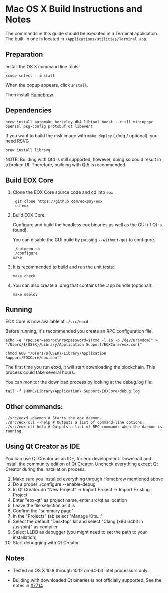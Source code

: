 Mac OS X Build Instructions and Notes
====================================
The commands in this guide should be executed in a Terminal application.
The built-in one is located in `/Applications/Utilities/Terminal.app`.

Preparation
-----------
Install the OS X command line tools:

`xcode-select --install`

When the popup appears, click `Install`.

Then install [Homebrew](https://brew.sh).

Dependencies
----------------------

    brew install automake berkeley-db4 libtool boost --c++11 miniupnpc openssl pkg-config protobuf qt libevent

If you want to build the disk image with `make deploy` (.dmg / optional), you need RSVG

    brew install librsvg

NOTE: Building with Qt4 is still supported, however, doing so could result in a broken UI. Therefore, building with Qt5 is recommended.

Build EOX Core
------------------------

1. Clone the EOX Core source code and cd into `eox`

        git clone https://github.com/eoxpay/eox
        cd eox

2.  Build EOX Core:

    Configure and build the headless eox binaries as well as the GUI (if Qt is found).

    You can disable the GUI build by passing `--without-gui` to configure.

        ./autogen.sh
        ./configure
        make

3.  It is recommended to build and run the unit tests:

        make check

4.  You can also create a .dmg that contains the .app bundle (optional):

        make deploy

Running
-------

EOX Core is now available at `./src/eoxd`

Before running, it's recommended you create an RPC configuration file.

    echo -e "rpcuser=eoxrpc\nrpcpassword=$(xxd -l 16 -p /dev/urandom)" > "/Users/${USER}/Library/Application Support/EOXCore/eox.conf"

    chmod 600 "/Users/${USER}/Library/Application Support/EOXCore/eox.conf"

The first time you run eoxd, it will start downloading the blockchain. This process could take several hours.

You can monitor the download process by looking at the debug.log file:

    tail -f $HOME/Library/Application\ Support/EOXCore/debug.log

Other commands:
-------

    ./src/eoxd -daemon # Starts the eox daemon.
    ./src/eox-cli --help # Outputs a list of command-line options.
    ./src/eox-cli help # Outputs a list of RPC commands when the daemon is running.

Using Qt Creator as IDE
------------------------
You can use Qt Creator as an IDE, for eox development.
Download and install the community edition of [Qt Creator](https://www.qt.io/download/).
Uncheck everything except Qt Creator during the installation process.

1. Make sure you installed everything through Homebrew mentioned above
2. Do a proper ./configure --enable-debug
3. In Qt Creator do "New Project" -> Import Project -> Import Existing Project
4. Enter "eox-qt" as project name, enter src/qt as location
5. Leave the file selection as it is
6. Confirm the "summary page"
7. In the "Projects" tab select "Manage Kits..."
8. Select the default "Desktop" kit and select "Clang (x86 64bit in /usr/bin)" as compiler
9. Select LLDB as debugger (you might need to set the path to your installation)
10. Start debugging with Qt Creator

Notes
-----

* Tested on OS X 10.8 through 10.12 on 64-bit Intel processors only.

* Building with downloaded Qt binaries is not officially supported. See the notes in [#7714](https://github.com/bitcoin/bitcoin/issues/7714)
